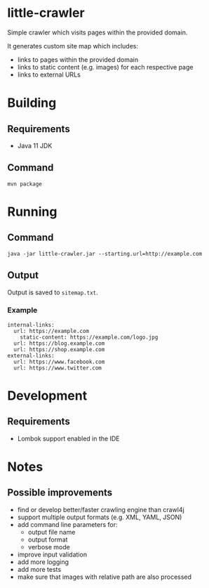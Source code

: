# little-crawler

Simple crawler which visits pages within the provided domain.

It generates custom site map which includes:
- links to pages within the provided domain
- links to static content (e.g. images) for each respective page
- links to external URLs

# Building
## Requirements
- Java 11 JDK
## Command
```
mvn package
```

# Running
## Command
```
java -jar little-crawler.jar --starting.url=http://example.com
```
## Output
Output is saved to `sitemap.txt`.
### Example
```
internal-links:
  url: https://example.com
    static-content: https://example.com/logo.jpg
  url: https://blog.example.com
  url: https://shop.example.com
external-links:
  url: https://www.facebook.com
  url: https://www.twitter.com
```
# Development
## Requirements
- Lombok support enabled in the IDE
# Notes
## Possible improvements
- find or develop better/faster crawling engine than crawl4j
- support multiple output formats (e.g. XML, YAML, JSON)
- add command line parameters for:
  - output file name
  - output format
  - verbose mode
- improve input validation
- add more logging
- add more tests
- make sure that images with relative path are also processed